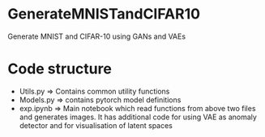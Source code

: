 # GenerateMNISTandCIFAR10
Generate MNIST and CIFAR-10 using GANs and VAEs

# Code structure
- Utils.py => Contains common utility functions
- Models.py => contains pytorch model definitions
- exp.ipynb => Main notebook which read functions from above two files and generates images. It has additional code for using VAE as anomaly detector and for visualisation of latent spaces

